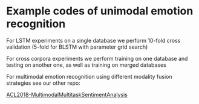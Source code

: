 # Example codes of unimodal emotion recognition

For LSTM experiments on a single database we perform 10-fold cross validation (5-fold for BLSTM with parameter grid search)

For cross corpora experiments we perform training on one database and testing on another one, as well as training on merged databases

For multimodal emotion recognition using different modality fusion strategies see our other repo:

[ACL2018-MultimodalMultitaskSentimentAnalysis](https://github.com/tianleimin/ACL2018-MultimodalMultitaskSentimentAnalysis)
